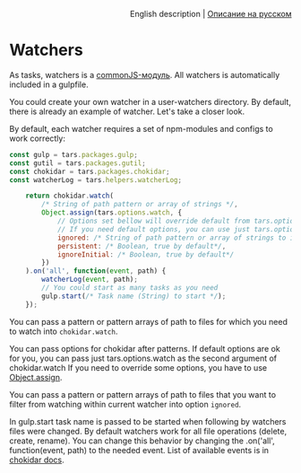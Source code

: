 <p align="right">
English description | <a href="../ru/watchers.md">Описание на русском</a>
</p>

# Watchers

As tasks, watchers is a [commonJS-модуль](http://wiki.commonjs.org/wiki/Modules/1.1). All watchers is automatically included in a gulpfile.

You could create your own watcher in a user-watchers directory. By default, there is already an example of watcher. Let's take a closer look.

By default, each watcher requires a set of npm-modules and configs to work correctly:

```javascript
const gulp = tars.packages.gulp;
const gutil = tars.packages.gutil;
const chokidar = tars.packages.chokidar;
const watcherLog = tars.helpers.watcherLog;
```

```javascript
    return chokidar.watch(
        /* String of path pattern or array of strings */,
        Object.assign(tars.options.watch, {
            // Options set bellow will override default from tars.options.watch
            // If you need default options, you can use just tars.options.watch
            ignored: /* String of path pattern or array of strings to ignore. If nothing to igonre — just set it to ''*/,
            persistent: /* Boolean, true by default*/,
            ignoreInitial: /* Boolean, true by default*/
        })
    ).on('all', function(event, path) {
        watcherLog(event, path);
        // You could start as many tasks as you need
        gulp.start(/* Task name (String) to start */);
    });
```

You can pass a pattern or pattern arrays of path to files for which you need to watch into `chokidar.watch`.

You can pass options for chokidar after patterns. If default options are ok for you, you can pass just tars.options.watch as the second argument of chokidar.watch If you need to override some options, you have to use [Object.assign](https://developer.mozilla.org/en/docs/Web/JavaScript/Reference/Global_Objects/Object/assign).

You can pass a pattern or pattern arrays of path to files that you want to filter from watching within current watcher into option `ignored`.

In gulp.start task name is passed to be started when following by watchers files were changed. By default watchers work for all file operations (delete, create, rename). You can change this behavior by changing the .on('all', function(event, path) to the needed event. List of available events is in [chokidar docs](https://github.com/paulmillr/chokidar#getting-started).
